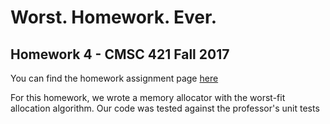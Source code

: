# Worst. Homework. Ever.
## Homework 4 - CMSC 421 Fall 2017

You can find the homework assignment page [here](https://www.csee.umbc.edu/~jtang/archives/cs421.f17/homework/hw4.html)

For this homework, we wrote a memory allocator with the worst-fit allocation algorithm. Our code was tested against the professor's unit tests

